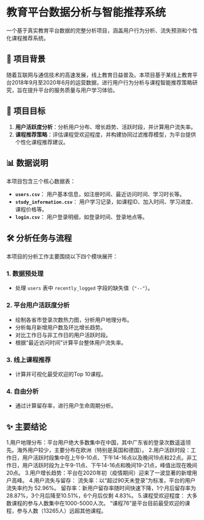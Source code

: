 # 教育平台数据分析与智能推荐系统

一个基于真实教育平台数据的完整分析项目，涵盖用户行为分析、流失预测和个性化课程推荐系统。

## 📖 项目背景
随着互联网与通信技术的高速发展，线上教育日益普及。本项目基于某线上教育平台2018年9月至2020年6月的运营数据，进行用户行为分析与课程智能推荐策略研究，旨在提升平台的服务质量与用户学习体验。

## 🎯 项目目标
1.  **用户活跃度分析**：分析用户分布、增长趋势、活跃时段，并计算用户流失率。
2.  **课程推荐策略**：评估课程受欢迎程度，并构建协同过滤推荐模型，为平台提供个性化课程推荐建议。

## 📊 数据说明
本项目包含三个核心数据表：
- **`users.csv`**： 用户基本信息，如注册时间、最近访问时间、学习时长等。
- **`study_information.csv`**： 用户学习记录，如课程ID、加入时间、学习进度、课程价格等。
- **`login.csv`**： 用户登录明细，如登录时间、登录地点等。

## 🛠️ 分析任务与流程
本项目的分析工作主要围绕以下四个模块展开：

### 1. 数据预处理
- 处理 `users` 表中 `recently_logged` 字段的缺失值（`"--"`）。

### 2. 平台用户活跃度分析
- 绘制各省市登录次数热力图，分析用户地理分布。
- 分析每月新增用户数及环比增长趋势。
- 对比工作日与非工作日的用户活跃时段。
- 根据“最近访问时间”计算平台整体用户流失率。

### 3. 线上课程推荐
- 计算并可视化最受欢迎的Top 10课程。

### 4. 自由分析
- 通过计算留存率，进行用户生命周期分析。

## ✨ 主要结论
1.用户地理分布：平台用户绝大多数集中在中国，其中广东省的登录次数遥遥领先。海外用户较少，主要分布在欧洲（特别是英国和德国）。
2.用户活跃时段：工作日，用户活跃时段集中在上午9-10点、下午14-16点以及晚间19点和22点。非工作日，用户活跃时段为上午9-11点、下午14-16点和晚间19-21点，峰值出现在晚间20点。
3.用户增长趋势：平台在2020年初（疫情期间）迎来了一波显著的新增用户高峰。
4.用户流失与留存：
  流失率：以“超过90天未登录”为标准，平台的用户流失率约为 52.96%。
  留存率：新用户留存率随时间快速下降，1个月后留存率为 28.87%，3个月后降至10.51%，6个月后仅剩 4.83%。
5.课程受欢迎程度：
  大多数课程的参与人数集中在1000-5000人次。
  “课程76”是平台目前最受欢迎的课程，参与人数（13265人）远超其他课程。
